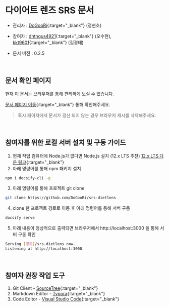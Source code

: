 # 다이어트 렌즈 SRS 문서

- 관리자 : [DoGooRi](https://github.com/DoGooRi){:target="_blank"} (정현호)

- 참여자 : [dhtngus4921](https://github.com/dhtngus4921){:target="_blank"} (오수현), [kkt9601](https://github.com/kkt9601){:target="_blank"} (김경태)

- 문서 버전 : 0.2.5

<br>

## 문서 확인 페이지

현재 이 문서는 브라우저를 통해 편리하게 보실 수 있습니다.

[문서 페이지 이동](https://dogoori.github.io/srs-dietlens){:target="_blank"} 통해 확인해주세요.

> 혹시 페이지에서 문서가 갱신 되지 않는 경우 브라우저 캐시를 삭제해주세요.

<br>

## 참여자를 위한 로컬 서버 설치 및 구동 가이드

1. 현재 작업 컴퓨터에 Node.js가 없다면 Node.js 설치 (12.x LTS 추천) [12.x LTS 다운 링크](https://nodejs.org/dist/latest-v12.x/){:target="_blank"}
2. 아래 명령어를 통해 npm 패키지 설치

```bash
npm i docsify-cli -g
```

3. 아래 명령어를 통해 프로젝트 git clone

```bash
git clone https://github.com/DoGooRi/srs-dietlens
```

4. clone 한 프로젝트 경로로 이동 후 아래 명령어를 통해 서버 구동

```bash
docsify serve
```

5. 아래 내용이 정상적으로 출력되면 브라우저에서 http://localhost:3000 을 통해 서버 구동 확인

```bash
Serving [경로]/srs-dietlens now.
Listening at http://localhost:3000
```

<br>

## 참여자 권장 작업 도구

1. Git Client - [SourceTree](https://www.sourcetreeapp.com/){:target="_blank"}
2. Markdown Editor - [Typora](https://typora.io/){:target="_blank"}
3. Code Editor - [Visual Studio Code](https://code.visualstudio.com/){:target="_blank"}
